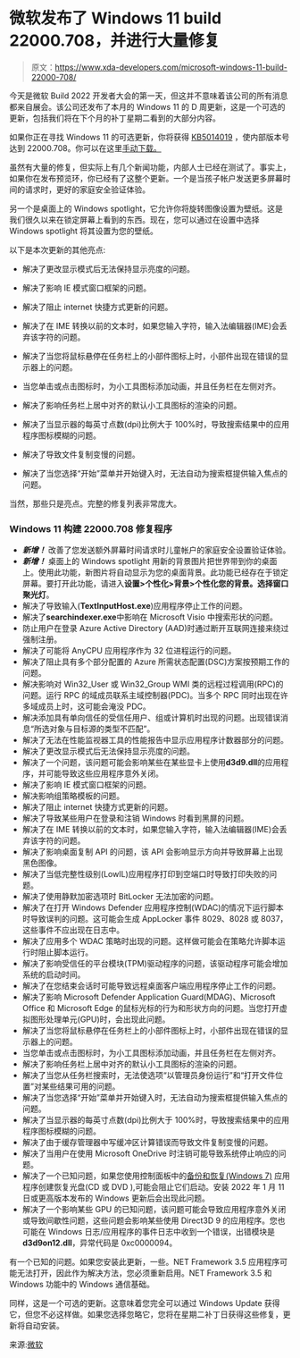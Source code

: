 # 微软发布了 Windows 11 build 22000.708，并进行大量修复

> 原文：<https://www.xda-developers.com/microsoft-windows-11-build-22000-708/>

今天是微软 Build 2022 开发者大会的第一天，但这并不意味着该公司的所有消息都来自展会。该公司还发布了本月的 Windows 11 的 D 周更新，这是一个可选的更新，包括我们将在下个月的补丁星期二看到的大部分内容。

如果你正在寻找 Windows 11 的可选更新，你将获得 [KB5014019](https://support.microsoft.com/en-us/topic/may-24-2022-kb5014019-os-build-22000-708-preview-442dbde4-ce28-4345-aecf-2d4744376418) ，使内部版本号达到 22000.708。你可以在这里[手动下载。](https://www.catalog.update.microsoft.com/Search.aspx?q=KB5014019)

虽然有大量的修复，但实际上有几个新闻功能，内部人士已经在测试了。事实上，如果你在发布预览环，你已经有了这整个更新。一个是当孩子帐户发送更多屏幕时间的请求时，更好的家庭安全验证体验。

另一个是桌面上的 Windows spotlight，它允许你将旋转图像设置为壁纸。这是我们很久以来在锁定屏幕上看到的东西。现在，您可以通过在设置中选择 Windows spotlight 将其设置为您的壁纸。

以下是本次更新的其他亮点:

*   解决了更改显示模式后无法保持显示亮度的问题。

*   解决了影响 IE 模式窗口框架的问题。
*   解决了阻止 internet 快捷方式更新的问题。
*   解决了在 IME 转换以前的文本时，如果您输入字符，输入法编辑器(IME)会丢弃该字符的问题。
*   解决了当您将鼠标悬停在任务栏上的小部件图标上时，小部件出现在错误的显示器上的问题。
*   当您单击或点击图标时，为小工具图标添加动画，并且任务栏在左侧对齐。
*   解决了影响任务栏上居中对齐的默认小工具图标的渲染的问题。
*   解决了当显示器的每英寸点数(dpi)比例大于 100%时，导致搜索结果中的应用程序图标模糊的问题。
*   解决了导致文件复制变慢的问题。
*   解决了当您选择“开始”菜单并开始键入时，无法自动为搜索框提供输入焦点的问题。

当然，那些只是亮点。完整的修复列表非常庞大。

### Windows 11 构建 22000.708 修复程序

*   ***新增！*** 改善了您发送额外屏幕时间请求时儿童帐户的家庭安全设置验证体验。
*   ***新增！*** 桌面上的 Windows spotlight 用新的背景图片把世界带到你的桌面上。使用此功能，新图片将自动显示为您的桌面背景。此功能已经存在于锁定屏幕。要打开此功能，请进入**设置>个性化>背景>个性化您的背景。**选择**窗口聚光灯**。
*   解决了导致输入(**TextInputHost.exe**)应用程序停止工作的问题。
*   解决了**searchindexer.exe**中影响在 Microsoft Visio 中搜索形状的问题。
*   防止用户在登录 Azure Active Directory (AAD)时通过断开互联网连接来绕过强制注册。
*   解决了可能将 AnyCPU 应用程序作为 32 位进程运行的问题。
*   解决了阻止具有多个部分配置的 Azure 所需状态配置(DSC)方案按预期工作的问题。
*   解决影响对 Win32_User 或 Win32_Group WMI 类的远程过程调用(RPC)的问题。运行 RPC 的域成员联系主域控制器(PDC)。当多个 RPC 同时出现在许多域成员上时，这可能会淹没 PDC。
*   解决添加具有单向信任的受信任用户、组或计算机时出现的问题。出现错误消息“所选对象与目标源的类型不匹配”。
*   解决了无法在性能监视器工具的性能报告中显示应用程序计数器部分的问题。
*   解决了更改显示模式后无法保持显示亮度的问题。
*   解决了一个问题，该问题可能会影响某些在某些显卡上使用**d3d9.dll**的应用程序，并可能导致这些应用程序意外关闭。
*   解决了影响 IE 模式窗口框架的问题。
*   解决影响组策略模板的问题。
*   解决了阻止 internet 快捷方式更新的问题。
*   解决了导致某些用户在登录和注销 Windows 时看到黑屏的问题。
*   解决了在 IME 转换以前的文本时，如果您输入字符，输入法编辑器(IME)会丢弃该字符的问题。
*   解决了影响桌面复制 API 的问题，该 API 会影响显示方向并导致屏幕上出现黑色图像。
*   解决了当低完整性级别(LowIL)应用程序打印到空端口时导致打印失败的问题。
*   解决了使用静默加密选项时 BitLocker 无法加密的问题。
*   解决了在打开 Windows Defender 应用程序控制(WDAC)的情况下运行脚本时导致误判的问题。这可能会生成 AppLocker 事件 8029、8028 或 8037，这些事件不应出现在日志中。
*   解决了应用多个 WDAC 策略时出现的问题。这样做可能会在策略允许脚本运行时阻止脚本运行。
*   解决了影响受信任的平台模块(TPM)驱动程序的问题，该驱动程序可能会增加系统的启动时间。
*   解决了在您结束会话时可能导致远程桌面客户端应用程序停止工作的问题。
*   解决了影响 Microsoft Defender Application Guard(MDAG)、Microsoft Office 和 Microsoft Edge 的鼠标光标的行为和形状方向的问题。当您打开虚拟图形处理单元(GPU)时，会出现此问题。
*   解决了当您将鼠标悬停在任务栏上的小部件图标上时，小部件出现在错误的显示器上的问题。
*   当您单击或点击图标时，为小工具图标添加动画，并且任务栏在左侧对齐。
*   解决了影响任务栏上居中对齐的默认小工具图标的渲染的问题。
*   解决了当您从任务栏搜索时，无法使选项“以管理员身份运行”和“打开文件位置”对某些结果可用的问题。
*   解决了当您选择“开始”菜单并开始键入时，无法自动为搜索框提供输入焦点的问题。
*   解决了当显示器的每英寸点数(dpi)比例大于 100%时，导致搜索结果中的应用程序图标模糊的问题。
*   解决了由于缓存管理器中写缓冲区计算错误而导致文件复制变慢的问题。
*   解决了当用户在使用 Microsoft OneDrive 时注销可能导致系统停止响应的问题。
*   解决了一个已知问题，如果您使用控制面板中的[备份和恢复(Windows 7)](https://support.microsoft.com/windows/backup-and-restore-in-windows-352091d2-bb9d-3ea3-ed18-52ef2b88cbef) 应用程序创建恢复光盘(CD 或 DVD ),可能会阻止它们启动。安装 2022 年 1 月 11 日或更高版本发布的 Windows 更新后会出现此问题。
*   解决了一个影响某些 GPU 的已知问题，该问题可能会导致应用程序意外关闭或导致间歇性问题，这些问题会影响某些使用 Direct3D 9 的应用程序。您也可能在 Windows 日志/应用程序的事件日志中收到一个错误，出错模块是**d3d9on12.dll**，异常代码是 0xc0000094。

有一个已知的问题。如果您安装此更新，一些。NET Framework 3.5 应用程序可能无法打开，因此作为解决方法，您必须重新启用。NET Framework 3.5 和 Windows 功能中的 Windows 通信基础。

同样，这是一个可选的更新。这意味着您完全可以通过 Windows Update 获得它，但您不必这样做。如果您选择忽略它，您将在星期二补丁日获得这些修复，更新将自动安装。

来源:[微软](https://support.microsoft.com/en-us/topic/may-24-2022-kb5014019-os-build-22000-708-preview-442dbde4-ce28-4345-aecf-2d4744376418)